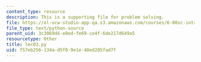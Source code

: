 ```yaml
---
content_type: resource
description: This is a supporting file for problem solving.
file: https://ol-ocw-studio-app-qa.s3.amazonaws.com/courses/6-00sc-introduction-to-computer-science-and-programming-spring-2011/f57eb256134ad5f09e1e48ed205fad7f_lec03.py
file_type: text/python-source
parent_uid: 3c3069d4-e0ed-fe69-ce4f-6de217d649a5
resourcetype: Other
title: lec03.py
uid: f57eb256-134a-d5f0-9e1e-48ed205fad7f
---
```

